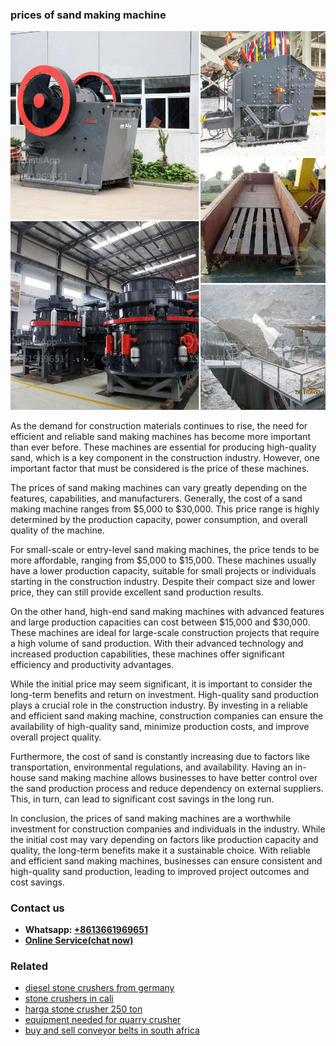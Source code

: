 <h3>prices of sand making machine</h3><img src='1706773514.jpg' alt=''><p>As the demand for construction materials continues to rise, the need for efficient and reliable sand making machines has become more important than ever before. These machines are essential for producing high-quality sand, which is a key component in the construction industry. However, one important factor that must be considered is the price of these machines.</p><p>The prices of sand making machines can vary greatly depending on the features, capabilities, and manufacturers. Generally, the cost of a sand making machine ranges from $5,000 to $30,000. This price range is highly determined by the production capacity, power consumption, and overall quality of the machine.</p><p>For small-scale or entry-level sand making machines, the price tends to be more affordable, ranging from $5,000 to $15,000. These machines usually have a lower production capacity, suitable for small projects or individuals starting in the construction industry. Despite their compact size and lower price, they can still provide excellent sand production results.</p><p>On the other hand, high-end sand making machines with advanced features and large production capacities can cost between $15,000 and $30,000. These machines are ideal for large-scale construction projects that require a high volume of sand production. With their advanced technology and increased production capabilities, these machines offer significant efficiency and productivity advantages.</p><p>While the initial price may seem significant, it is important to consider the long-term benefits and return on investment. High-quality sand production plays a crucial role in the construction industry. By investing in a reliable and efficient sand making machine, construction companies can ensure the availability of high-quality sand, minimize production costs, and improve overall project quality.</p><p>Furthermore, the cost of sand is constantly increasing due to factors like transportation, environmental regulations, and availability. Having an in-house sand making machine allows businesses to have better control over the sand production process and reduce dependency on external suppliers. This, in turn, can lead to significant cost savings in the long run.</p><p>In conclusion, the prices of sand making machines are a worthwhile investment for construction companies and individuals in the industry. While the initial cost may vary depending on factors like production capacity and quality, the long-term benefits make it a sustainable choice. With reliable and efficient sand making machines, businesses can ensure consistent and high-quality sand production, leading to improved project outcomes and cost savings.</p><h3>Contact us</h3><ul><li><strong>Whatsapp:&nbsp;<a href="https://wa.me/8613661969651">+8613661969651</a></strong></li><li><a href="https://swt.shibang-china.com/?git&amp;zhl&amp;prices of sand making machine"><strong>Online Service(chat now)</strong></a></li></ul><h3>Related</h3><ul><li><a href='diesel stone crushers from germany.md'>diesel stone crushers from germany</a></li><li><a href='stone crushers in cali.md'>stone crushers in cali</a></li><li><a href='harga stone crusher 250 ton.md'>harga stone crusher 250 ton</a></li><li><a href='equipment needed for quarry crusher.md'>equipment needed for quarry crusher</a></li><li><a href='buy and sell conveyor belts in south africa.md'>buy and sell conveyor belts in south africa</a></li></ul>